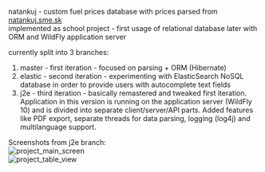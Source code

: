 natankuj - custom fuel prices database with prices parsed from <a href="http://auto.sme.sk/natankuj/bratislavsky-kraj">natankuj.sme.sk</a>  
implemented as school project - first usage of relational database later with ORM and WildFly application server  
  
currently split into 3 branches:
<ol>
  <li>master - first iteration - focused on parsing + ORM (Hibernate)</li>
  <li>elastic - second iteration - experimenting with ElasticSearch NoSQL database in order to provide users with autocomplete text fields</li>
  <li>j2e - third iteration - basically remastered and tweaked first iteration. Application in this version is running on the application server (WildFly 10) and is divided into separate client/server/API parts. Added features like PDF export, separate threads for data parsing, logging (log4j) and multilanguage support.
</ol>
  
Screenshots from j2e branch:  
![project_main_screen](https://drive.google.com/open?id=0B9F-9_QAlgdGWGx4Q3JFTDV4QXM)  
![project_table_view](https://drive.google.com/open?id=0B9F-9_QAlgdGQmd1WVp5S0owemM)
